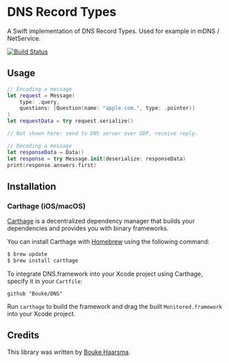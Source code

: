 DNS Record Types
================

A Swift implementation of DNS Record Types. Used for example in mDNS /
NetService.

[![Build Status](https://travis-ci.org/Bouke/DNS.svg?branch=master)](https://travis-ci.org/Bouke/DNS)

## Usage

```swift
// Encoding a message
let request = Message(
    type: .query,
    questions: [Question(name: "apple.com.", type: .pointer)]
)
let requestData = try request.serialize()

// Not shown here: send to DNS server over UDP, receive reply.

// Decoding a message
let responseData = Data()
let response = try Message.init(deserialize: responseData)
print(response.answers.first)
```

## Installation

### Carthage (iOS/macOS)

[Carthage](https://github.com/Carthage/Carthage) is a decentralized dependency manager that builds your dependencies and provides you with binary frameworks.

You can install Carthage with [Homebrew](http://brew.sh/) using the following command:

```bash
$ brew update
$ brew install carthage
```

To integrate DNS.framework into your Xcode project using Carthage, specify it in your `Cartfile`:

```ogdl
github "Bouke/DNS"
```

Run `carthage` to build the framework and drag the built `Monitored.framework` into your Xcode project.

## Credits

This library was written by [Bouke Haarsma](https://twitter.com/BoukeHaarsma).
